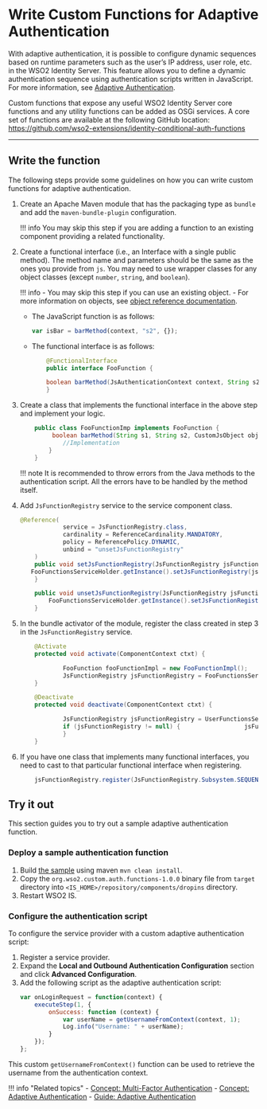 # Write Custom Functions for Adaptive Authentication

With adaptive authentication, it is possible to configure dynamic sequences based on runtime parameters such as the user’s IP address, user role, etc. in the WSO2 Identity Server. This feature allows you to define a dynamic authentication sequence using authentication scripts written in JavaScript. For more information, see [Adaptive Authentication]({{base_path}}/references/concepts/authentication/adaptive-authentication).

Custom functions that expose any useful WSO2 Identity Server core functions and any utility functions can be added as OSGi services. A core set of functions are available at the following GitHub location:
<https://github.com/wso2-extensions/identity-conditional-auth-functions>

----

## Write the function
The following steps provide some guidelines on how you can write custom functions for adaptive authentication.

1. Create an Apache Maven module that has the packaging type as `bundle` and add the `maven-bundle-plugin` configuration.
    
    !!! info
        You may skip this step if you are adding a function to an existing component providing a related functionality.

2. Create a functional interface (i.e., an Interface with a single public method). The method name and parameters should be the same as the ones you provide from `js`. You may need to use wrapper classes for any object classes (except `number`, `string`, and `boolean`).

    !!! info
        - You may skip this step if you can use an existing object.
        - For more information on objects, see [object reference documentation]({{base_path}}/references/adaptive-authentication-js-api-reference#object-reference).  

    - The JavaScript function is as follows:

        ``` js
        var isBar = barMethod(context, "s2", {});
        ```

    - The functional interface is as follows:

        ``` java
            @FunctionalInterface
            public interface FooFunction {
        
            boolean barMethod(JsAuthenticationContext context, String s2, CustomJsObject object);
            }
        ```

3. Create a class that implements the functional interface in the above step and implement your logic.  

    ``` java
        public class FooFunctionImp implements FooFunction {
             boolean barMethod(String s1, String s2, CustomJsObject object) {
                //Implementation
            }
        }
    ```

    !!! note
        It is recommended to throw errors from the Java methods to the authentication script. All the errors have to be handled by the method itself.

4. Add `JsFunctionRegistry` service to the service component class.  

    ``` java
    @Reference(
                service = JsFunctionRegistry.class,
                cardinality = ReferenceCardinality.MANDATORY,
                policy = ReferencePolicy.DYNAMIC,
                unbind = "unsetJsFunctionRegistry"
        )
        public void setJsFunctionRegistry(JsFunctionRegistry jsFunctionRegistry) {   
       FooFunctionsServiceHolder.getInstance().setJsFunctionRegistry(jsFunctionRegistry);
        }

        public void unsetJsFunctionRegistry(JsFunctionRegistry jsFunctionRegistry) {
            FooFunctionsServiceHolder.getInstance().setJsFunctionRegistry(null);
        }
    ```

5. In the bundle activator of the module, register the class created in step 3 in the `JsFunctionRegistry` service.  

    ``` java
        @Activate
        protected void activate(ComponentContext ctxt) {
    
                FooFunction fooFunctionImpl = new FooFunctionImpl();
                JsFunctionRegistry jsFunctionRegistry = FooFunctionsServiceHolder.getInstance().getJsFunctionRegistry();       jsFunctionRegistry.register(JsFunctionRegistry.Subsystem.SEQUENCE_HANDLER, "barMethod", fooFunctionImpl);
        }
    
        @Deactivate
        protected void deactivate(ComponentContext ctxt) {
    
                JsFunctionRegistry jsFunctionRegistry = UserFunctionsServiceHolder.getInstance().getJsFunctionRegistry();
                if (jsFunctionRegistry != null) {                  jsFunctionRegistry.deRegister(JsFunctionRegistry.Subsystem.SEQUENCE_HANDLER, "barMethod");
                }
        }
    ```

6. If you have one class that implements many functional interfaces, you need to cast to that particular functional interface when registering.  

    ``` java
        jsFunctionRegistry.register(JsFunctionRegistry.Subsystem.SEQUENCE_HANDLER, "barMethod", (FooFunction)fooFunctionImpl::barMethod);
    ```

## Try it out
This section guides you to try out a sample adaptive authentication function.

### Deploy a sample authentication function
1. Build [the sample](https://github.com/wso2/samples-is/tree/master/adaptive-authentication/org.wso2.custom.auth.functions) using maven `mvn clean install`.
2. Copy the `org.wso2.custom.auth.functions-1.0.0` binary file from `target` directory into  `<IS_HOME>/repository/components/dropins` directory.
3. Restart WSO2 IS.

### Configure the authentication script
To configure the service provider with a custom adaptive authentication script:

1. Register a service provider.
2. Expand the **Local and Outbound Authentication Configuration** section and click **Advanced Configuration**.
3. Add the following script as the adaptive authentication script:
    ``` js
    var onLoginRequest = function(context) {
        executeStep(1, {
            onSuccess: function (context) {
                var userName = getUsernameFromContext(context, 1);
                Log.info("Username: " + userName);
            } 
        });
    };
    ```

This custom `getUsernameFromContext()` function can be used to retrieve the username from the authentication context.


!!! info "Related topics"
    - [Concept: Multi-Factor Authentication]({{base_path}}/references/concepts/authentication/multi-factor-authentication/)
    - [Concept: Adaptive Authentication]({{base_path}}/references/concepts/authentication/adaptive-authentication/)
    - [Guide: Adaptive Authentication]({{base_path}}/guides/adaptive-auth/configure-adaptive-auth)

  

  
